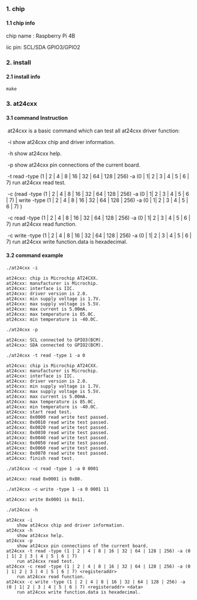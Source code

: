 ### 1. chip

#### 1.1 chip info

chip name : Raspberry Pi 4B

iic pin: SCL/SDA GPIO3/GPIO2

### 2. install

#### 2.1 install info

```shell
make
```

### 3. at24cxx

#### 3.1 command Instruction

​          at24cxx is a basic command which can test all at24cxx driver function:

​           -i          show at24cxx chip and driver information.

​           -h         show at24cxx help.

​           -p         show at24cxx pin connections of the current board.

​           -t  read -type (1 | 2 | 4 | 8 | 16 | 32 | 64 | 128 | 256) -a (0 | 1| 2 | 3 | 4 | 5 | 6 | 7)         run at24cxx read test.

​           -c (read -type (1 | 2 | 4 | 8 | 16 | 32 | 64 | 128 | 256) -a (0 | 1| 2 | 3 | 4 | 5 | 6 | 7)  <registeraddr>| write  -type (1 | 2 | 4 | 8 | 16 | 32 | 64 | 128 | 256) -a (0 | 1| 2 | 3 | 4 | 5 | 6 | 7)  <registeraddr> <data>)

​           -c read -type (1 | 2 | 4 | 8 | 16 | 32 | 64 | 128 | 256) -a (0 | 1| 2 | 3 | 4 | 5 | 6 | 7)  <registeraddr>        run at24cxx read function.

​           -c write -type (1 | 2 | 4 | 8 | 16 | 32 | 64 | 128 | 256) -a (0 | 1| 2 | 3 | 4 | 5 | 6 | 7)  <registeraddr> <data>        run at24cxx write function.data is hexadecimal.

#### 3.2 command example

```shell
./at24cxx -i

at24cxx: chip is Microchip AT24CXX.
at24cxx: manufacturer is Microchip.
at24cxx: interface is IIC.
at24cxx: driver version is 2.0.
at24cxx: min supply voltage is 1.7V.
at24cxx: max supply voltage is 5.5V.
at24cxx: max current is 5.00mA.
at24cxx: max temperature is 85.0C.
at24cxx: min temperature is -40.0C.
```

```shell
./at24cxx -p

at24cxx: SCL connected to GPIO3(BCM).
at24cxx: SDA connected to GPIO2(BCM).
```

```shell
./at24cxx -t read -type 1 -a 0

at24cxx: chip is Microchip AT24CXX.
at24cxx: manufacturer is Microchip.
at24cxx: interface is IIC.
at24cxx: driver version is 2.0.
at24cxx: min supply voltage is 1.7V.
at24cxx: max supply voltage is 5.5V.
at24cxx: max current is 5.00mA.
at24cxx: max temperature is 85.0C.
at24cxx: min temperature is -40.0C.
at24cxx: start read test.
at24cxx: 0x0000 read write test passed.
at24cxx: 0x0010 read write test passed.
at24cxx: 0x0020 read write test passed.
at24cxx: 0x0030 read write test passed.
at24cxx: 0x0040 read write test passed.
at24cxx: 0x0050 read write test passed.
at24cxx: 0x0060 read write test passed.
at24cxx: 0x0070 read write test passed.
at24cxx: finish read test.
```

```shell
./at24cxx -c read -type 1 -a 0 0001

at24cxx: read 0x0001 is 0xB0.
```

```shell
./at24cxx -c write -type 1 -a 0 0001 11 

at24cxx: write 0x0001 is 0x11.
```

```shell
./at24cxx -h

at24cxx -i
	show at24cxx chip and driver information.
at24cxx -h
	show at24cxx help.
at24cxx -p
	show at24cxx pin connections of the current board.
at24cxx -t read -type (1 | 2 | 4 | 8 | 16 | 32 | 64 | 128 | 256) -a (0 | 1| 2 | 3 | 4 | 5 | 6 | 7)
	run at24cxx read test.
at24cxx -c read -type (1 | 2 | 4 | 8 | 16 | 32 | 64 | 128 | 256) -a (0 | 1| 2 | 3 | 4 | 5 | 6 | 7) <registeraddr>
	run at24cxx read function.
at24cxx -c write -type (1 | 2 | 4 | 8 | 16 | 32 | 64 | 128 | 256) -a (0 | 1| 2 | 3 | 4 | 5 | 6 | 7) <registeraddr> <data>
	run at24cxx write function.data is hexadecimal.
```


